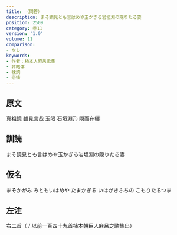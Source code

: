```yaml
---
title: （問答）
description: まそ鏡見とも言はめや玉かぎる岩垣淵の隠りたる妻
position: 2509
category: 巻11
version: '1.0'
volume: 11
comparison:
- なし
keywords:
- 作者：柿本人麻呂歌集
- 非略体
- 枕詞
- 恋情
---
```


## 原文

真祖鏡 雖見言哉 玉限 石垣淵乃 隠而在攦

## 訓読

まそ鏡見とも言はめや玉かぎる岩垣淵の隠りたる妻

## 仮名

まそかがみ みともいはめや たまかぎる いはがきふちの こもりたるつま

## 左注

右二首（ / 以前一百四十九首柿本朝臣人麻呂之歌集出）
